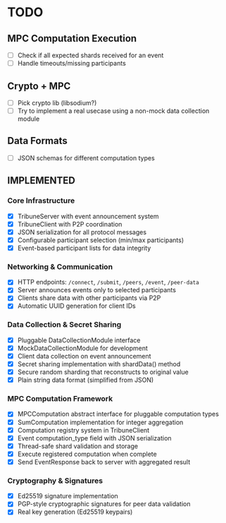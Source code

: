 # TODO


## MPC Computation Execution
- [ ] Check if all expected shards received for an event
- [ ] Handle timeouts/missing participants

## Crypto + MPC
- [ ] Pick crypto lib (libsodium?)
- [ ] Try to implement a real usecase using a non-mock data collection module

## Data Formats
- [ ] JSON schemas for different computation types

## IMPLEMENTED

### Core Infrastructure
- [x] TribuneServer with event announcement system
- [x] TribuneClient with P2P coordination
- [x] JSON serialization for all protocol messages
- [x] Configurable participant selection (min/max participants)
- [x] Event-based participant lists for data integrity

### Networking & Communication  
- [x] HTTP endpoints: `/connect`, `/submit`, `/peers`, `/event`, `/peer-data`
- [x] Server announces events only to selected participants
- [x] Clients share data with other participants via P2P
- [x] Automatic UUID generation for client IDs

### Data Collection & Secret Sharing
- [x] Pluggable DataCollectionModule interface
- [x] MockDataCollectionModule for development
- [x] Client data collection on event announcement
- [x] Secret sharing implementation with shardData() method
- [x] Secure random sharding that reconstructs to original value
- [x] Plain string data format (simplified from JSON)

### MPC Computation Framework
- [x] MPCComputation abstract interface for pluggable computation types
- [x] SumComputation implementation for integer aggregation
- [x] Computation registry system in TribuneClient
- [x] Event computation_type field with JSON serialization
- [x] Thread-safe shard validation and storage
- [x] Execute registered computation when complete
- [x] Send EventResponse back to server with aggregated result

### Cryptography & Signatures
- [x] Ed25519 signature implementation
- [x] PGP-style cryptographic signatures for peer data validation
- [x] Real key generation (Ed25519 keypairs)
